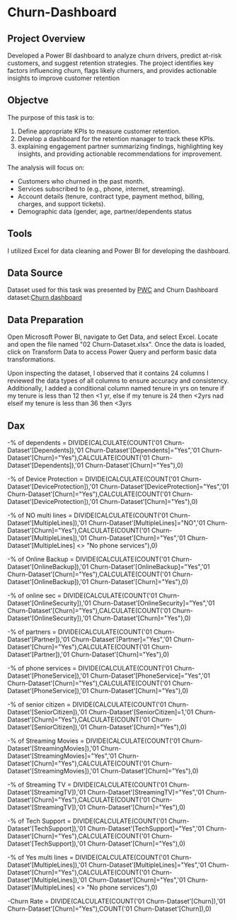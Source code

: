 # Churn-Dashboard

## Project Overview
Developed a Power BI dashboard to analyze churn drivers, predict at-risk customers, and suggest retention strategies. The project identifies key factors influencing churn, flags likely churners, and provides actionable insights to improve customer retention

## Objectve 
The purpose of this task is to:  

1. Define appropriate KPIs to measure customer retention.  
2. Develop a dashboard for the retention manager to track these KPIs.  
3. explaining engagement partner summarizing findings, highlighting key insights, and providing actionable recommendations for improvement.  

The analysis will focus on:  
- Customers who churned in the past month.  
- Services subscribed to (e.g., phone, internet, streaming).  
- Account details (tenure, contract type, payment method, billing, charges, and support tickets).  
- Demographic data (gender, age, partner/dependents status

## Tools
I utilized Excel for data cleaning and Power BI for developing the dashboard.

## Data Source
Dataset used for this task was presented by [PWC](https://www.pwc.ch/en/careers-with-pwc/students/virtual-case-experience.html) and Churn Dashboard dataset:[Churn dashboard](https://github.com/Zaki1203/Churn-Dashboard/blob/main/02%20Churn-Dataset.xlsx)

## Data Preparation
Open Microsoft Power BI, navigate to Get Data, and select Excel. Locate and open the file named "02 Churn-Dataset.xlsx". Once the data is loaded, click on Transform Data to access Power Query and perform basic data transformations.

Upon inspecting the dataset, I observed that it contains 24 columns 
I reviewed the data types of all columns to ensure accuracy and consistency. Additionally, I added a conditional column named tenure in yrs on tenure if my tenure is less than 12 then <1 yr, else if my tenure is 24 then <2yrs nad elseif my tenure is less than 36 then <3yrs

## Dax
-% of dependents = DIVIDE(CALCULATE(COUNT('01 Churn-Dataset'[Dependents]),'01 Churn-Dataset'[Dependents]="Yes",'01 Churn-Dataset'[Churn]="Yes"),CALCULATE(COUNT('01 Churn-Dataset'[Dependents]),'01 Churn-Dataset'[Churn]="Yes"),0)

-% of Device Protection = DIVIDE(CALCULATE(COUNT('01 Churn-Dataset'[DeviceProtection]),'01 Churn-Dataset'[DeviceProtection]="Yes",'01 Churn-Dataset'[Churn]="Yes"),CALCULATE(COUNT('01 Churn-Dataset'[DeviceProtection]),'01 Churn-Dataset'[Churn]="Yes"),0)

-% of NO multi lines = DIVIDE(CALCULATE(COUNT('01 Churn-Dataset'[MultipleLines]),'01 Churn-Dataset'[MultipleLines]="NO",'01 Churn-Dataset'[Churn]="Yes"),CALCULATE(COUNT('01 Churn-Dataset'[MultipleLines]),'01 Churn-Dataset'[Churn]="Yes",'01 Churn-Dataset'[MultipleLines] <> "No phone services"),0)

-% of Online Backup = DIVIDE(CALCULATE(COUNT('01 Churn-Dataset'[OnlineBackup]),'01 Churn-Dataset'[OnlineBackup]="Yes",'01 Churn-Dataset'[Churn]="Yes"),CALCULATE(COUNT('01 Churn-Dataset'[OnlineBackup]),'01 Churn-Dataset'[Churn]="Yes"),0)

-% of online sec = DIVIDE(CALCULATE(COUNT('01 Churn-Dataset'[OnlineSecurity]),'01 Churn-Dataset'[OnlineSecurity]="Yes",'01 Churn-Dataset'[Churn]="Yes"),CALCULATE(COUNT('01 Churn-Dataset'[OnlineSecurity]),'01 Churn-Dataset'[Churn]="Yes"),0)

-% of partners = DIVIDE(CALCULATE(COUNT('01 Churn-Dataset'[Partner]),'01 Churn-Dataset'[Partner]="Yes",'01 Churn-Dataset'[Churn]="Yes"),CALCULATE(COUNT('01 Churn-Dataset'[Partner]),'01 Churn-Dataset'[Churn]="Yes"),0)

-% of phone services = DIVIDE(CALCULATE(COUNT('01 Churn-Dataset'[PhoneService]),'01 Churn-Dataset'[PhoneService]="Yes",'01 Churn-Dataset'[Churn]="Yes"),CALCULATE(COUNT('01 Churn-Dataset'[PhoneService]),'01 Churn-Dataset'[Churn]="Yes"),0)

-% of senior citizen = DIVIDE(CALCULATE(COUNT('01 Churn-Dataset'[SeniorCitizen]),'01 Churn-Dataset'[SeniorCitizen]=1,'01 Churn-Dataset'[Churn]="Yes"),CALCULATE(COUNT('01 Churn-Dataset'[SeniorCitizen]),'01 Churn-Dataset'[Churn]="Yes"),0)

-% of Streaming Movies = DIVIDE(CALCULATE(COUNT('01 Churn-Dataset'[StreamingMovies]),'01 Churn-Dataset'[StreamingMovies]="Yes",'01 Churn-Dataset'[Churn]="Yes"),CALCULATE(COUNT('01 Churn-Dataset'[StreamingMovies]),'01 Churn-Dataset'[Churn]="Yes"),0)

-% of Streaming TV = DIVIDE(CALCULATE(COUNT('01 Churn-Dataset'[StreamingTV]),'01 Churn-Dataset'[StreamingTV]="Yes",'01 Churn-Dataset'[Churn]="Yes"),CALCULATE(COUNT('01 Churn-Dataset'[StreamingTV]),'01 Churn-Dataset'[Churn]="Yes"),0)

-% of Tech Support = DIVIDE(CALCULATE(COUNT('01 Churn-Dataset'[TechSupport]),'01 Churn-Dataset'[TechSupport]="Yes",'01 Churn-Dataset'[Churn]="Yes"),CALCULATE(COUNT('01 Churn-Dataset'[TechSupport]),'01 Churn-Dataset'[Churn]="Yes"),0)

-% of Yes multi lines = DIVIDE(CALCULATE(COUNT('01 Churn-Dataset'[MultipleLines]),'01 Churn-Dataset'[MultipleLines]="Yes",'01 Churn-Dataset'[Churn]="Yes"),CALCULATE(COUNT('01 Churn-Dataset'[MultipleLines]),'01 Churn-Dataset'[Churn]="Yes",'01 Churn-Dataset'[MultipleLines] <> "No phone services"),0)

-Churn Rate = DIVIDE(CALCULATE(COUNT('01 Churn-Dataset'[Churn]),'01 Churn-Dataset'[Churn]="Yes"),COUNT('01 Churn-Dataset'[Churn]),0)






